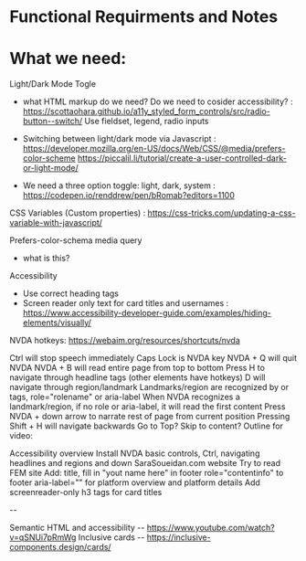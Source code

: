 # Functional Requirments and Notes

# What we need:

Light/Dark Mode Togle

- what HTML markup do we need? Do we need to cosider accessibility? : https://scottaohara.github.io/a11y_styled_form_controls/src/radio-button--switch/
  Use fieldset, legend, radio inputs

- Switching between light/dark mode via Javascript : https://developer.mozilla.org/en-US/docs/Web/CSS/@media/prefers-color-scheme
  https://piccalil.li/tutorial/create-a-user-controlled-dark-or-light-mode/
- We need a three option toggle: light, dark, system : https://codepen.io/renddrew/pen/bRomab?editors=1100

CSS Variables (Custom properties) : https://css-tricks.com/updating-a-css-variable-with-javascript/

Prefers-color-schema media query

- what is this?

Accessibility

- Use correct heading tags
- Screen reader only text for card titles and usernames : https://www.accessibility-developer-guide.com/examples/hiding-elements/visually/

NVDA hotkeys: https://webaim.org/resources/shortcuts/nvda

Ctrl will stop speech immediately
Caps Lock is NVDA key
NVDA + Q will quit NVDA
NVDA + B will read entire page from top to bottom
Press H to navigate through headline tags (other elements have hotkeys)
D will navigate through region/landmark
Landmarks/region are recognized by or tags, role="rolename" or aria-label
When NVDA recognizes a landmark/region, if no role or aria-label, it will read the first content
Press NVDA + down arrow to narrate rest of page from current position
Pressing Shift + H will navigate backwards
Go to Top?
Skip to content?
Outline for video:

Accessibility overview
Install NVDA
basic controls, Ctrl, navigating headlines and regions and down
SaraSoueidan.com website
Try to read FEM site
Add:
title, fill in "yout name here" in footer
role="contentinfo" to footer
aria-label="" for platform overview and platform details
Add screenreader-only h3 tags for card titles

--

Semantic HTML and accessibility -- https://www.youtube.com/watch?v=qSNUi7pRmWg
Inclusive cards -- https://inclusive-components.design/cards/
